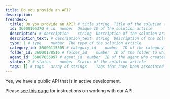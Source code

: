 ```yaml
---
title: Do you provide an API?
description:
freshdesk:
  title: Do you provide an API? # title	string	Title of the solution article
  id: 36000106370 # id	number	Unique ID of the solution article
  description: # description	string	Description of the solution article
  description_text: # description_text	string	Description of the solution article in plain text
  type: 1 # type	number	The type of the solution article
  category_id: 36000115505 # category_id	number	ID of the category to which the solution article belongs
  folder_id: 36000178516 # folder_id	number	ID of the folder to which the solution article belongs
  agent_id: 36007655997 # agent_id	number	ID of the agent who created the solution article
  status: 2 # status	number	Status of the solution article
  tags: [] # tags	array of strings	Tags that have been associated with the solution article
---
```


Yes, we have a public API that is in active development.

Please [see this page](https://support.drud.com/support/solutions/articles/36000106931-working-with-the-api) for instructions on working with our API.
